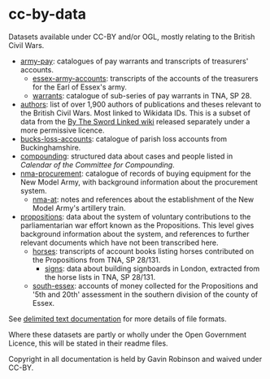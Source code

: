 # cc-by-data

Datasets available under CC-BY and/or OGL, mostly relating to the British Civil Wars.

- [army-pay](https://github.com/drgavinr/cc-by-data/tree/main/army-pay): catalogues of pay warrants and transcripts of treasurers' accounts.
  - [essex-army-accounts](https://github.com/drgavinr/cc-by-data/tree/main/army-pay/essex-army-accounts): transcripts of the accounts of the treasurers for the Earl of Essex's army.
  - [warrants](https://github.com/drgavinr/cc-by-data/tree/main/army-pay/warrants): catalogue of sub-series of pay warrants in TNA, SP 28.
- [authors](https://github.com/drgavinr/cc-by-data/tree/main/authors): list of over 1,900 authors of publications and theses relevant to the British Civil Wars. Most linked to Wikidata IDs. This is a subset of data from the [By The Sword Linked wiki](https://github.com/drgavinr/btsl/) released separately under a more permissive licence.
- [bucks-loss-accounts](https://github.com/drgavinr/cc-by-data/tree/main/bucks-loss-accounts): catalogue of parish loss accounts from Buckinghamshire.
- [compounding](https://github.com/drgavinr/cc-by-data/tree/main/compounding): structured data about cases and people listed in *Calendar of the Committee for Compounding*.
- [nma-procurement](https://github.com/drgavinr/cc-by-data/tree/main/nma-procurement): catalogue of records of buying equipment for the New Model Army, with background information about the procurement system.
  - [nma-at](https://github.com/drgavinr/cc-by-data/blob/main/nma-procurement/nma-at.md): notes and references about the establishment of the New Model Army's artillery train.
- [propositions](https://github.com/drgavinr/cc-by-data/tree/main/propositions): data about the system of voluntary contributions to the parliamentarian war effort known as the Propositions. This level gives background information about the system, and references to further relevant documents which have not been transcribed here.
  - [horses](https://github.com/drgavinr/cc-by-data/tree/main/propositions/horses): transcripts of account books listing horses contributed on the Propositions from TNA, SP 28/131.
    - [signs](https://github.com/drgavinr/cc-by-data/tree/main/propositions/horses/signs): data about building signboards in London, extracted from the horse lists in TNA, SP 28/131.
  - [south-essex](https://github.com/drgavinr/cc-by-data/tree/main/propositions/south-essex): accounts of money collected for the Propositions and '5th and 20th' assessment in the southern division of the county of Essex.

See [delimited text documentation](https://github.com/drgavinr/cc-by-data/blob/main/delimited-text.md) for more details of file formats.

Where these datasets are partly or wholly under the Open Government Licence, this will be stated in their readme files.

Copyright in all documentation is held by Gavin Robinson and waived under CC-BY.
